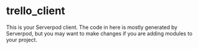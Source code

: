 # trello_client

This is your Serverpod client. The code in here is mostly generated by
Serverpod, but you may want to make changes if you are adding modules to your
project.
